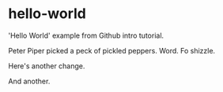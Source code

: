 # hello-world
'Hello World' example from Github intro tutorial.

Peter Piper picked a peck of pickled peppers. Word.
Fo shizzle.

Here's another change.

And another.
